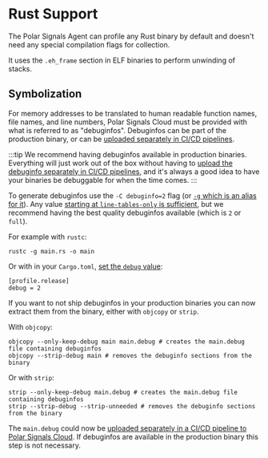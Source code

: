 # Rust Support

The Polar Signals Agent can profile any Rust binary by default and doesn't need any special compilation flags for collection.

It uses the `.eh_frame` section in ELF binaries to perform unwinding of stacks.

## Symbolization

For memory addresses to be translated to human readable function names, file names, and line numbers, Polar Signals Cloud must be provided with what is referred to as "debuginfos". Debuginfos can be part of the production binary, or can be [uploaded separately in CI/CD pipelines](/docs/uploading-debuginfos).

:::tip
We recommend having debuginfos available in production binaries. Everything will just work out of the box without having to [upload the debuginfo separately in CI/CD pipelines](/docs/uploading-debuginfos), and it's always a good idea to have your binaries be debuggable for when the time comes.
:::

To generate debuginfos use the `-C debuginfo=2` flag (or [`-g` which is an alias for it](https://doc.rust-lang.org/rustc/command-line-arguments.html#option-g-debug)). Any value [starting at `line-tables-only` is sufficient](https://doc.rust-lang.org/rustc/codegen-options/index.html#debuginfo), but we recommend having the best quality debuginfos available (which is `2` or `full`).

For example with `rustc`:

```
rustc -g main.rs -o main
```

Or with in your `Cargo.toml`, [set the `debug` value](https://doc.rust-lang.org/cargo/reference/profiles.html#debug):

```
[profile.release]
debug = 2
```

If you want to not ship debuginfos in your production binaries you can now extract them from the binary, either with `objcopy` or `strip`.

With `objcopy`:

```
objcopy --only-keep-debug main main.debug # creates the main.debug file containing debuginfos
objcopy --strip-debug main # removes the debuginfo sections from the binary
```

Or with `strip`:

```
strip --only-keep-debug main.debug # creates the main.debug file containing debuginfos
strip --strip-debug --strip-unneeded # removes the debuginfo sections from the binary
```

The `main.debug` could now be [uploaded separately in a CI/CD pipeline to Polar Signals Cloud](/docs/uploading-debuginfos). If debuginfos are available in the production binary this step is not necessary.
